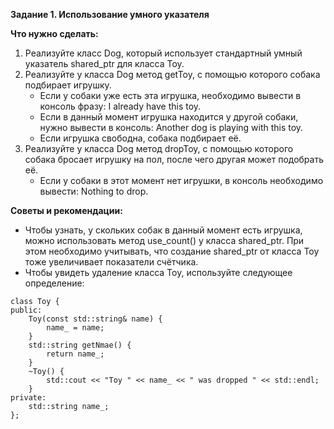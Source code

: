 **Задание 1. Использование умного указателя**

**Что нужно сделать:**

1. Реализуйте класс Dog, который использует стандартный умный указатель shared_ptr для класса Toy.
2. Реализуйте у класса Dog метод getToy, с помощью которого собака подбирает игрушку.
   - Если у собаки уже есть эта игрушка, необходимо вывести в консоль фразу: I already have this toy.
   - Если в данный момент игрушка находится у другой собаки, нужно вывести в консоль: Another dog is playing with this toy.
   - Если игрушка свободна, собака подбирает её.
3. Реализуйте у класса Dog метод dropToy, с помощью которого собака бросает игрушку на пол, после чего другая может подобрать её.
   - Если у собаки в этот момент нет игрушки, в консоль необходимо вывести: Nothing to drop.

**Советы и рекомендации:**
   - Чтобы узнать, у скольких собак в данный момент есть игрушка, можно использовать метод use_count() у класса shared_ptr. При этом необходимо учитывать, что создание shared_ptr от класса Toy тоже увеличивает показатели счётчика.
   - Чтобы увидеть удаление класса Toy, используйте следующее определение:

```
class Toy {
public:
    Toy(const std::string& name) {
        name_ = name;
    }
    std::string getNmae() {
        return name_;
    }
    ~Toy() {
        std::cout << "Toy " << name_ << " was dropped " << std::endl;
    }
private:
    std::string name_;
};
```